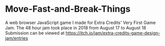 # Move-Fast-and-Break-Things
A web browser JavaScript game I made for Extra Credits' Very First Game Jam.
The 48 hour jam took place in 2018 from August 17 to August 18
Submission can be viewed at https://itch.io/jam/extra-credits-game-design-jam/entries
